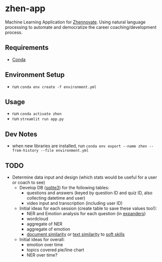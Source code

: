 # zhen-app
Machine Learning Application for [Zhennovate](https://zhennovate.com/). Using natural language processing to automate and democratize the career coaching/development process.

## Requirements
- [Conda](https://docs.conda.io/projects/conda/en/latest/user-guide/install/windows.html)

## Environment Setup
- run `conda env create -f environment.yml`

## Usage
- run `conda activate zhen`
- run `streamlit run app.py`

## Dev Notes
- when new libraries are installed, run `conda env export --name zhen --from-history --file environment.yml`

## TODO
- Determine data input and design (which stats would be useful for a user or coach to see)
  - Develop DB ([sqlite3](https://docs.python.org/3/library/sqlite3.html)) for the following tables:
    - questions and answers (keyed by question ID and quiz ID, also collecting datetime and user)
    - video input and transcription (including user ID)
  - Initial ideas for each session (create table to save these values too!): 
    - NER and Emotion analysis for each question (in [expanders](https://docs.streamlit.io/library/api-reference/layout/st.expander))
    - wordcloud
    - aggregate of NER
    - aggregate of emotion
    - [document similarity](https://towardsdatascience.com/calculating-document-similarities-using-bert-and-other-models-b2c1a29c9630) or [text similarity](https://medium.com/@adriensieg/text-similarities-da019229c894) to [soft skills](https://resources.workable.com/hr-terms/what-are-soft-skills)
  - Initial ideas for overall: 
    - emotion over time
    - topics covered pie/line chart
    - NER over time?

